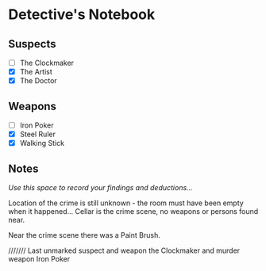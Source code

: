 # Detective's Notebook

## Suspects
- [ ] The Clockmaker
- [X] The Artist
- [X] The Doctor

## Weapons
- [ ] Iron Poker
- [X] Steel Ruler
- [X] Walking Stick

## Notes
*Use this space to record your findings and deductions...*

Location of the crime is still unknown - the room must have been empty when it happened...
Cellar is the crime scene, no weapons or persons found near.

Near the crime scene there was a Paint Brush.

///////
Last unmarked suspect and weapon the Clockmaker and murder weapon Iron Poker